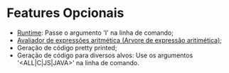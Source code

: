 # Features Opcionais
- [Runtime](../../src/ast/RuntimeEntity.java): Passe o argumento 'I' na linha de comando;
- [Avaliador de expressões aritmética (Arvore de expressão aritimética)](../../src/expressions/ExpressionTree.java);
- Geração de código pretty printed;
- Geração de código para diversos alvos: Use os argumentos '<ALL|C|JS|JAVA>' na linha de comando.